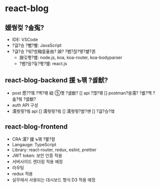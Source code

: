 # react-blog

## 媛쒕컻 ?솚寃?

-   IDE: VSCode
-   ?궗?슜 ?뼵?뼱: JavaScript
-   ?궗?슜 ?씪?씠釉뚮윭由? 諛? ?봽?젅?엫?썙?겕
    -   諛깆뿏?뱶: node.js, koa, koa-router, koa-bodyparser
    -   ?봽?윴?듃?뿏?뱶: react.js

## react-blog-backend 援 ъ꽦 ?셿猷?

-   post 愿??젴 ?옉?꽦 紐 ⑤몢 ?셿猷?
    [] api ?깮?꽦
    [] postman?쑝濡? ?룞?옉 ?솗?씤 ?셿猷?
-   auth API 구성
-   濡쒓렇?씤 api
    [] 濡쒓렇?씤
    [] 濡쒓렇?븘?썐
    [] ?궗?슜?옄

## react-blog-frontend

-   CRA 濡? 援 ъ꽦 ?삁?젙
-   Langauge: TypeScript
-   Library: react-router, redux, eslint, prettier
-   JWT token: 보안 인증 적용
-   서버사이드 렌더링 적용 예정
-   라우팅
-   redux 적용
-   실무에서 사용되는 대시보드 형식 D3 적용 예정
